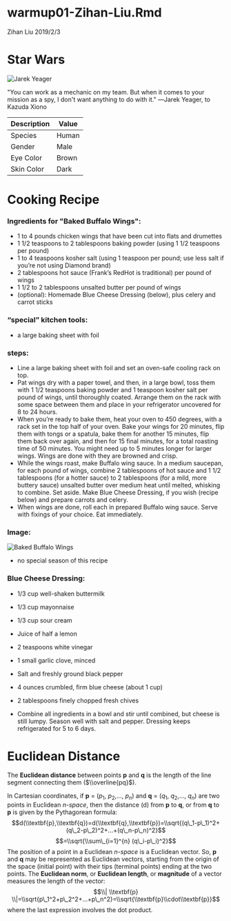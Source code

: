 warmup01-Zihan-Liu.Rmd
================
Zihan Liu
2019/2/3

**Star Wars**
=============

![Jarek Yeager](https://vignette.wikia.nocookie.net/starwars/images/d/dd/Jarek.jpg/revision/latest?cb=20180905013807)

"You can work as a mechanic on my team. But when it comes to your mission as a spy, I don't want anything to do with it." ―Jarek Yeager, to Kazuda Xiono

| Description | Value |
|-------------|-------|
| Species     | Human |
| Gender      | Male  |
| Eye Color   | Brown |
| Skin Color  | Dark  |

**Cooking Recipe**
==================

### Ingredients for "Baked Buffalo Wings":

-   1 to 4 pounds chicken wings that have been cut into flats and drumettes
-   1 1/2 teaspoons to 2 tablespoons baking powder (using 1 1/2 teaspoons per pound)
-   1 to 4 teaspoons kosher salt (using 1 teaspoon per pound; use less salt if you’re not using Diamond brand)
-   2 tablespoons hot sauce (Frank’s RedHot is traditional) per pound of wings
-   1 1/2 to 2 tablespoons unsalted butter per pound of wings
-   (optional): Homemade Blue Cheese Dressing (below), plus celery and carrot sticks

### “special” kitchen tools:

-   a large baking sheet with foil

### steps:

-   Line a large baking sheet with foil and set an oven-safe cooling rack on top.
-   Pat wings dry with a paper towel, and then, in a large bowl, toss them with 1 1/2 teaspoons baking powder and 1 teaspoon kosher salt per pound of wings, until thoroughly coated. Arrange them on the rack with some space between them and place in your refrigerator uncovered for 8 to 24 hours.
-   When you’re ready to bake them, heat your oven to 450 degrees, with a rack set in the top half of your oven. Bake your wings for 20 minutes, flip them with tongs or a spatula, bake them for another 15 minutes, flip them back over again, and then for 15 final minutes, for a total roasting time of 50 minutes. You might need up to 5 minutes longer for larger wings. Wings are done with they are browned and crisp.
-   While the wings roast, make Buffalo wing sauce. In a medium saucepan, for each pound of wings, combine 2 tablespoons of hot sauce and 1 1/2 tablespoons (for a hotter sauce) to 2 tablespoons (for a mild, more buttery sauce) unsalted butter over medium heat until melted, whisking to combine. Set aside. Make Blue Cheese Dressing, if you wish (recipe below) and prepare carrots and celery.
-   When wings are done, roll each in prepared Buffalo wing sauce. Serve with fixings of your choice. Eat immediately.

### Image:

![Baked Buffalo Wings](https://farm5.staticflickr.com/4898/31965088847_db5067d0d9_z.jpg)

-   no special season of this recipe

### Blue Cheese Dressing:

-   1/3 cup well-shaken buttermilk
-   1/3 cup mayonnaise
-   1/3 cup sour cream
-   Juice of half a lemon
-   2 teaspoons white vinegar
-   1 small garlic clove, minced
-   Salt and freshly ground black pepper
-   4 ounces crumbled, firm blue cheese (about 1 cup)
-   2 tablespoons finely chopped fresh chives

-   Combine all ingredients in a bowl and stir until combined, but cheese is still lumpy. Season well with salt and pepper. Dressing keeps refrigerated for 5 to 6 days.

**Euclidean Distance**
======================

The **Euclidean distance** between points **p** and **q** is the length of the line segment connecting them ($\\overline{pq}$).

In Cartesian coordinates, if **p** = (*p*<sub>1</sub>, *p*<sub>2</sub>,..., *p*<sub>*n*</sub>) and **q** = (*q*<sub>1</sub>, *q*<sub>2</sub>,..., *q*<sub>*n*</sub>) are two points in Euclidean *n-space*, then the distance (d) from **p** to **q**, or from **q** to **p** is given by the Pythagorean formula:
$$d(\\textbf{p},\\textbf{q})=d(\\textbf{q},\\textbf{p})=\\sqrt{(q\_1-p\_1)^2+(q\_2-p\_2)^2+...+(q\_n-p\_n)^2}$$
$$=\\sqrt{\\sum\_{i=1}^{n} (q\_i-p\_i)^2}$$
 The position of a point in a Euclidean *n-space* is a Euclidean vector. So, **p** and **q** may be represented as Euclidean vectors, starting from the origin of the space (initial point) with their tips (terminal points) ending at the two points. The **Euclidean norm**, or **Euclidean length**, or **magnitude** of a vector measures the length of the vector:
$$\\| \\textbf{p} \\|=\\sqrt{p\_1^2+p\_2^2+...+p\_n^2}=\\sqrt{\\textbf{p}\\cdot\\textbf{p}}$$
 where the last expression involves the dot product.
